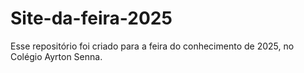 # Site-da-feira-2025

Esse repositório foi criado para a feira do conhecimento de 2025, no Colégio Ayrton Senna.
